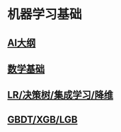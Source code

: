 # 机器学习基础
## [AI大纲](AI大纲.png)
## [数学基础](数学.md)
## [LR/决策树/集成学习/降维](ML.md)
## [GBDT/XGB/LGB](GBDT_XGB_LGB.md)
